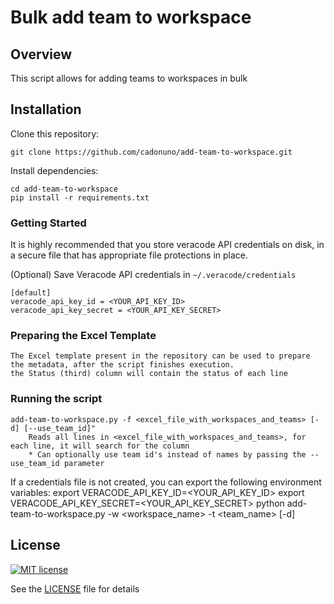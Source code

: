 # Bulk add team to workspace

## Overview

This script allows for adding teams to workspaces in bulk

## Installation

Clone this repository:

    git clone https://github.com/cadonuno/add-team-to-workspace.git

Install dependencies:

    cd add-team-to-workspace
    pip install -r requirements.txt

### Getting Started

It is highly recommended that you store veracode API credentials on disk, in a secure file that has 
appropriate file protections in place.

(Optional) Save Veracode API credentials in `~/.veracode/credentials`

    [default]
    veracode_api_key_id = <YOUR_API_KEY_ID>
    veracode_api_key_secret = <YOUR_API_KEY_SECRET>


### Preparing the Excel Template
    The Excel template present in the repository can be used to prepare the metadata, after the script finishes execution.
    the Status (third) column will contain the status of each line
    
### Running the script
    add-team-to-workspace.py -f <excel_file_with_workspaces_and_teams> [-d] [--use_team_id]"
        Reads all lines in <excel_file_with_workspaces_and_teams>, for each line, it will search for the column
        * Can optionally use team id's instead of names by passing the --use_team_id parameter

If a credentials file is not created, you can export the following environment variables:
    export VERACODE_API_KEY_ID=<YOUR_API_KEY_ID>
    export VERACODE_API_KEY_SECRET=<YOUR_API_KEY_SECRET>
    python add-team-to-workspace.py -w <workspace_name> -t <team_name> [-d]

## License

[![MIT license](https://img.shields.io/badge/License-MIT-blue.svg)](LICENSE)

See the [LICENSE](LICENSE) file for details
